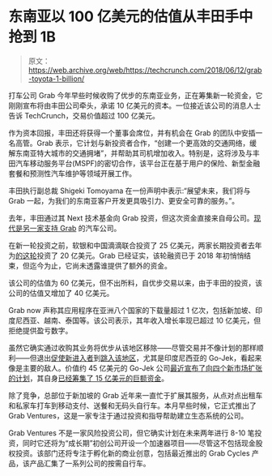 # 东南亚以 100 亿美元的估值从丰田手中抢到 1B

> 原文：<https://web.archive.org/web/https://techcrunch.com/2018/06/12/grab-toyota-1-billion/>

打车公司 Grab 今年早些时候收购了优步的东南亚业务，正在筹集新一轮资金，它刚刚宣布将由丰田公司牵头，承诺 10 亿美元的资本。一位接近该公司的消息人士告诉 TechCrunch，交易价值超过 100 亿美元。

作为资本回报，丰田还将获得一个董事会席位，并有机会在 Grab 的团队中安插一名高管。Grab 表示，它计划与新投资者合作，“创建一个更高效的交通网络，缓解东南亚特大城市的交通拥堵”，并帮助其司机增加收入。特别是，这将涉及与丰田汽车移动服务平台(MSPF)的密切合作，该平台正在基于用户的保险、新型金融套餐和预测性汽车维护等领域开展工作。

丰田执行副总裁 Shigeki Tomoyama 在一份声明中表示:“展望未来，我们将与 Grab 一起，为我们的东南亚客户开发更具吸引力、更安全可靠的服务。”。

去年，丰田通过其 Next 技术基金向 Grab 投资，但这次资金直接来自母公司。[现代是另一家支持 Grab](https://web.archive.org/web/20230221123927/https://techcrunch.com/2018/01/11/grab-hyundai/) 的汽车公司。

在新一轮投资之前，软银和中国滴滴联合投资了 25 亿美元，两家长期投资者去年为[的这轮](https://web.archive.org/web/20230221123927/https://techcrunch.com/2017/07/23/grab-raises-2b-from-didi-chuxing-and-softbank/)投资了 20 亿美元。Grab 已经证实，该轮融资已于 2018 年初悄悄结束，但迄今为止，它尚未透露谁提供了额外的资金。

该公司的估值为 60 亿美元，但不出所料，自优步交易以来，由于丰田的投资，该公司的估值又增加了 40 亿美元。

Grab now 声称其应用程序在亚洲八个国家的下载量超过 1 亿次，包括新加坡、印度尼西亚、越南、泰国等。该公司表示，其年收入增长率现已超过 10 亿美元，但拒绝提供盈亏数字。

虽然它确实通过收购其业务将优步从该地区移除——尽管交易并不像计划的那样顺利——但退出[促使新进入者](https://web.archive.org/web/20230221123927/https://techcrunch.com/2018/04/25/jugnoo-singapore-uber-void/)到[跳入该地区](https://web.archive.org/web/20230221123927/https://www.channelnewsasia.com/news/business/ryde-to-launch-rydex-private-hire-car-service-in-singapore-10083132)，尤其是印度尼西亚的 Go-Jek，看起来像是主要的敌人。价值约 45 亿美元的 Go-Jek 公司[最近宣布了向四个新市场扩张的计划](https://web.archive.org/web/20230221123927/https://techcrunch.com/2018/05/23/go-jek-officially-announces-southeast-asia-expansion/)，其自身[已经筹集了 15 亿美元的巨额资金](https://web.archive.org/web/20230221123927/https://techcrunch.com/2018/04/11/allianz-35m-investment-go-jek/)。

除了竞争，总部位于新加坡的 Grab 近年来一直忙于扩展其服务，从点对点出租车和私家车打车到移动支付、送餐和无码头自行车。本月早些时候，它正式推出了 Grab Ventures，这是一家专注于通过投资和指导帮助建立生态系统的公司。

Grab Ventures 不是一家风险投资公司，但它确实计划在未来两年进行 8-10 笔投资，同时它还将为“成长期”初创公司开设一个加速器项目——尽管这不包括现金股权投资。该部门还将专注于孵化新的商业创意，包括最近推出的 Grab Cycles 产品，该产品汇集了一系列公司的按需自行车。